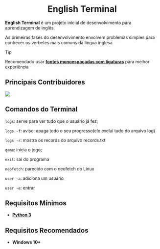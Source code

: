 <h1 align="center">English Terminal</h1>

**English Terminal** é um projeto inicial de desenvolvimento para aprendizagem de inglês.

As primeiras fases do desenvolvimento envolvem problemas simples para conhecer os verbetes mais comuns da lingua inglesa.

> [!TIP]
> Recomendado usar [**fontes monoespaçadas com ligaturas**](https://www.jetbrains.com/lp/mono/) para melhor experiência


## Principais Contribuidores

<a href="https://github.com/xvierdev/EnglishTerminal/graphs/contributors">
  <img src="https://contrib.rocks/image?repo=xvierdev/EnglishTerminal" />
</a>

## Comandos do Terminal

```logs```: serve para ver tudo que o usuário já fez;

```logs -f```: aviso: apaga todo o seu progresso(ele excluí tudo do arquivo log)

```logs -r```: mostra os records do arquivo records.txt

```game```: inicia o jogo;

```exit```: saí do programa

```neofetch```: parecido com o neofetch do Linux

```user -a```: adiciona um usuário

```user -e```: entrar 

## Requisitos Mínimos

- [**Python 3**](https://www.python.org/)

## Requisitos Recomendados

- **Windows 10+**
